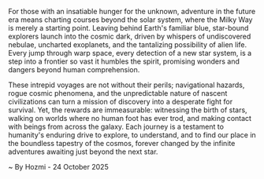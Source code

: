 
For those with an insatiable hunger for the unknown, adventure in the future era means charting courses beyond the solar system, where the Milky Way is merely a starting point. Leaving behind Earth's familiar blue, star-bound explorers launch into the cosmic dark, driven by whispers of undiscovered nebulae, uncharted exoplanets, and the tantalizing possibility of alien life. Every jump through warp space, every detection of a new star system, is a step into a frontier so vast it humbles the spirit, promising wonders and dangers beyond human comprehension.

These intrepid voyages are not without their perils; navigational hazards, rogue cosmic phenomena, and the unpredictable nature of nascent civilizations can turn a mission of discovery into a desperate fight for survival. Yet, the rewards are immeasurable: witnessing the birth of stars, walking on worlds where no human foot has ever trod, and making contact with beings from across the galaxy. Each journey is a testament to humanity's enduring drive to explore, to understand, and to find our place in the boundless tapestry of the cosmos, forever changed by the infinite adventures awaiting just beyond the next star.

~ By Hozmi - 24 October 2025
